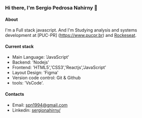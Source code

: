 ### Hi there, I'm Sergio Pedrosa Nahirny 👋

#### About

I'm a Full stack javascript. And I'm Studying analysis and systems development at [PUC-PR] (https://www.pucpr.br) and [Rockeseat](https://www.rocketseat.com.br/).

#### Current stack
- Main Language: 'JavaScript'
- Backend: 'Nodejs'
- Frontend: 'HTML5','CSS3','Reactjs','JavaScript'
- Layout Design: 'Figma'
- Version code control: Git & Github
- tools: 'VsCode'.

#### Contacts

- Email: spn1994@gmail.com
- Linkedin: [sergionahirny/](https://www.linkedin.com/in/sergionahirny/)
